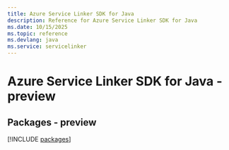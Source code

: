 ```yaml
---
title: Azure Service Linker SDK for Java
description: Reference for Azure Service Linker SDK for Java
ms.date: 10/15/2025
ms.topic: reference
ms.devlang: java
ms.service: servicelinker
---
```

# Azure Service Linker SDK for Java - preview
## Packages - preview
[!INCLUDE [packages](service-linker-index.md)]